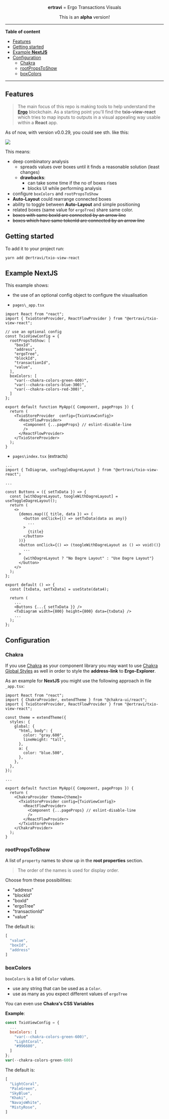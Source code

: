 <!--suppress HtmlDeprecatedAttribute -->
<div align="center">

**ertravi** = Ergo Transactions Visuals

This is an <b>alpha</b> version!

</div>

----

<!-- START doctoc generated TOC please keep comment here to allow auto update -->
<!-- DON'T EDIT THIS SECTION, INSTEAD RE-RUN doctoc TO UPDATE -->
**Table of content**

- [Features](#features)
- [Getting started](#getting-started)
- [Example **NextJS**](#example-nextjs)
- [Configuration](#configuration)
  - [Chakra](#chakra)
  - [rootPropsToShow](#rootpropstoshow)
  - [boxColors](#boxcolors)

<!-- END doctoc generated TOC please keep comment here to allow auto update -->

----

## Features

> The main focus of this repo is making tools to help understand the **[Ergo](https://ergoplatform.org/)** blockchain. As a starting point you'll find the **txio-view-react** which tries to map inputs to outputs in a visual appealing way usable within a **React** app.

As of now, with version v0.0.29, you could see sth. like this:

![](media/demo-output-v0-0-29.png)

This means:
- deep combinatory analysis
  - spreads values over boxes until it finds a reasonable solution (least changes)
  - **drawbacks**: 
    - can take some time if the no of boxes rises
    - blocks UI while performing analysis
- configure `boxColors` and `rootPropsToShow`
- **Auto-Layout** could rearrange connected boxes
- ability to toggle between **Auto-Layout** and simple positioning
- related boxes (same value for `ergoTree`) share same color.
- ~~boxes with same boxId are connected by an arrow line~~
- ~~boxes which have same tokenId are connected by an arrow line~~

## Getting started

To add it to your project run:

```
yarn add @ertravi/txio-view-react
```

## Example **NextJS**

This example shows:

- the use of an optional config object to configure the visualisation

- `pages\_app.tsx`

```tsx
import React from "react";
import { TxioStoreProvider, ReactFlowProvider } from "@ertravi/txio-view-react";

// use an optional config 
const TxioViewConfig = {
  rootPropsToShow: [
    "boxId",
    "address",
    "ergoTree",
    "blockId",
    "transactionId",
    "value",
  ],
  boxColors: [
    "var(--chakra-colors-green-600)",
    "var(--chakra-colors-blue-300)",    
    "var(--chakra-colors-red-300)",    
  ]  
};

export default function MyApp({ Component, pageProps }) {
  return (
    <TxioStoreProvider  config={TxioViewConfig}>
      <ReactFlowProvider>
        <Component {...pageProps} // eslint-disable-line
        />
      </ReactFlowProvider>
    </TxioStoreProvider>
  );
}

```

- `pages\index.tsx` (extracts)

```tsx
...
import { TxDiagram, useToggleDagreLayout } from "@ertravi/txio-view-react"; 

...

const Buttons = ({ setTxData }) => {
  const [withDagreLayout, toogleWithDagreLayout] = useToggleDagreLayout();
  return (
    <>
      {demos.map(({ title, data }) => (
        <button onClick={() => setTxData(data as any)}
          ...
        >
          {title}
        </button>
      ))}
      <button onClick={() => (toogleWithDagreLayout as () => void)()}
        ...
      >
        {withDagreLayout ? "No Dagre Layout" : "Use Dagre Layout"}
      </button>
    </>
  );
};

export default () => {
  const [txData, setTxData] = useState(data4);

  return (
    ...
    <Buttons {...{ setTxData }} />
    <TxDiagram width={800} height={800} data={txData} />
    ...
  );
};
```

## Configuration

### Chakra

If you use [Chakra](https://chakra-ui.com/) as your component library you may want to use [Chakra Global Styles](https://chakra-ui.com/docs/styled-system/features/global-styles) as well in order to style the **address-link** to **Ergo-Explorer**.

As an example for **NextJS** you might use the following approach in file `_app.tsx`:

```tsx
import React from "react";
import { ChakraProvider, extendTheme } from "@chakra-ui/react";
import { TxioStoreProvider, ReactFlowProvider } from "@ertravi/txio-view-react";

const theme = extendTheme({
  styles: {
    global: {
      "html, body": {
        color: "gray.600",
        lineHeight: "tall",
      },
      a: {
        color: "blue.500",
      },
    },
  },
});

...

export default function MyApp({ Component, pageProps }) {
  return (
    <ChakraProvider theme={theme}>
      <TxioStoreProvider config={TxioViewConfig}>
        <ReactFlowProvider>
          <Component {...pageProps} // eslint-disable-line
          />
        </ReactFlowProvider>
      </TxioStoreProvider>
    </ChakraProvider>
  );
}
```


### rootPropsToShow

A list of `property` names to show up in the **root properties** section. 

> The order of the names is used for display order.

Choose from these possibilities:

- "address"
- "blockId"
- "boxId"
- "ergoTree"
- "transactionId"
- "value"

The default is:

```js
[
  "value", 
  "boxId", 
  "address"
]
```

### boxColors

`boxColors` is a list of `Color` values. 

- use any string that can be used as a `Color`.
- use as many as you expect different values of `ergoTree`

You can even use **Chakra's CSS Variables**

**Example**:

```js
const TxioViewConfig = {
  ...
  boxColors: [
    "var(--chakra-colors-green-600)", 
    "LightCoral",    
    "#996600",    
  ]  
};
var(--chakra-colors-green-600)
```

The default is:

```js
[
  "LightCoral",
  "PaleGreen",
  "SkyBlue",
  "Khaki",
  "NavajoWhite",    
  "MistyRose",
]
```